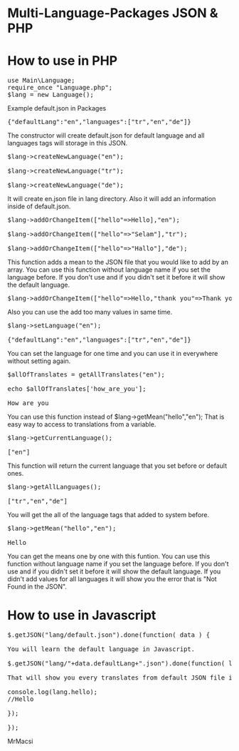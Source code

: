 # Multi-Language-Packages JSON & PHP
# How to use in PHP
<pre>
use Main\Language;
require_once "Language.php";
$lang = new Language();</pre>

Example default.json in Packages
<pre>{"defaultLang":"en","languages":["tr","en","de"]}</pre>

The constructor will create default.json for default language and all languages tags will storage in this JSON.


<pre>
$lang->createNewLanguage("en");

$lang->createNewLanguage("tr");

$lang->createNewLanguage("de");
</pre>

It will create en.json file in lang directory. Also it will add an information inside of default.json.


<pre>
$lang->addOrChangeItem(["hello"=>Hello],"en");

$lang->addOrChangeItem(["hello"=>"Selam"],"tr");

$lang->addOrChangeItem(["hello"=>"Hallo"],"de");
</pre>
This function adds a mean to the JSON file that you would like to add by an array.
You can use this function without language name if you set the language before. If you don't use and if you didn't set it before it will show the default language.


<pre>
$lang->addOrChangeItem(["hello"=>Hello,"thank_you"=>Thank you,"good_bye"=>Good Bye],"en");
</pre>
Also you can use the add too many values in same time.


<pre>
$lang->setLanguage("en");

{"defaultLang":"en","languages":["tr","en","de"]}
</pre>

You can set the language for one time and you can use it in everywhere without setting again.


<pre>
$allOfTranslates = getAllTranslates("en");

echo $allOfTranslates['how_are_you'];

How are you
</pre>

You can use this function instead of $lang->getMean("hello","en");
That is easy way to access to translations from a variable.


<pre>
$lang->getCurrentLanguage();

["en"]
</pre>
This function will return the current language that you set before or default ones.


<pre>
$lang->getAllLanguages();

["tr","en","de"]
</pre>

You will get the all of the language tags that added to system before.


<pre>
$lang->getMean("hello","en");

Hello
</pre>

You can get the means one by one with this funtion.
You can use this function without language name if you set the language before. If you don't use and if you didn't set it before it will show the default language.
If you didn't add values for all languages it will show you the error that is "Not Found in the JSON".


# How to use in Javascript

<pre>
$.getJSON("lang/default.json").done(function( data ) {

You will learn the default language in Javascript.

$.getJSON("lang/"+data.defaultLang+".json").done(function( lang ) {

That will show you every translates from default JSON file in Javascript.

console.log(lang.hello);
//Hello

});

});
</pre>

MrMacsi
